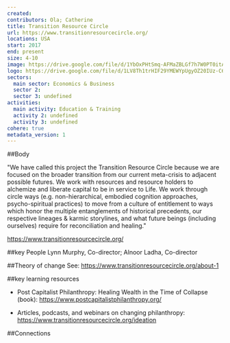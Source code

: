 ```yaml
---
created:
contributors: Ola; Catherine
title: Transition Resource Circle
url: https://www.transitionresourcecircle.org/
locations: USA
start: 2017
end: present
size: 4-10
image: https://drive.google.com/file/d/1YbOxPHtSmq-AFMaZBLGf7h7W0PT0itA9/view?usp=drive_link
logo: https://drive.google.com/file/d/1LV8Th1trHIF29YMEWYpUgyOZ20IUz-C6/view?usp=drive_link
sectors:
  main sector: Economics & Business
  sector 2: 
  sector 3: undefined
activities: 
  main activity: Education & Training
  activity 2: undefined
  activity 3: undefined
cohere: true
metadata_version: 1
---
```



##Body

"We have called this project the Transition Resource Circle because we are focused on the broader transition from our current meta-crisis to adjacent possible futures. We work with resources and resource holders to alchemize and liberate capital to be in service to Life. We work through circle ways (e.g. non-hierarchical, embodied cognition approaches, psycho-spiritual practices) to move from a culture of entitlement to ways which honor the multiple entanglements of historical precedents, our respective lineages & karmic storylines, and what future beings (including ourselves) require for reconciliation and healing."

https://www.transitionresourcecircle.org/ 


##key People
Lynn Murphy, Co-director; Alnoor Ladha, Co-director

##Theory of change
See: https://www.transitionresourcecircle.org/about-1 

##key learning resources
- Post Capitalist Philanthropy: Healing Wealth in the Time of Collapse (book): https://www.postcapitalistphilanthropy.org/ 

- Articles, podcasts, and webinars on changing philanthropy: https://www.transitionresourcecircle.org/ideation

##Connections


